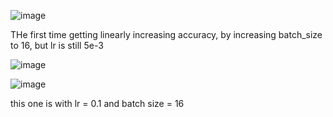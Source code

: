 ![image](https://github.com/wildanxgifari/webtest/assets/97862092/454bff7b-6df9-4542-a219-72d7e2c84bff)

THe first time getting linearly increasing accuracy, by increasing batch_size to 16, but lr is still 5e-3

![image](https://github.com/wildanxgifari/webtest/assets/97862092/93eefea5-19db-4ebd-ad95-2b1397268745)

![image](https://github.com/wildanxgifari/webtest/assets/97862092/1bd7eb18-fcac-4f6e-85a2-8e204ca21475)

this one is with lr = 0.1 and batch size = 16
